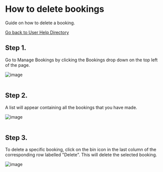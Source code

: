 # How to delete bookings
Guide on how to delete a booking.

[Go back to User Help Directory](user_directory.md)

## Step 1.

Go to Manage Bookings by clicking the Bookings drop down on the top left of the page.

![image](https://user-images.githubusercontent.com/88474382/136699618-4b6311e6-0c27-4f24-b88e-e26e488babf2.png)
<br><br>

## Step 2. 

A list will appear containing all the bookings that you have made.

![image](https://user-images.githubusercontent.com/88474382/136699632-09d85c22-1bdf-4a1c-b450-0f078de33b90.png)
<br><br>
 
## Step 3.

To delete a specific booking, click on the bin icon in the last column of the corresponding row labelled "Delete". This will delete the selected booking.

![image](https://user-images.githubusercontent.com/88474382/136699701-19a1882b-f3b5-418f-a4f2-315d5a116d4f.png)
<br><br>
